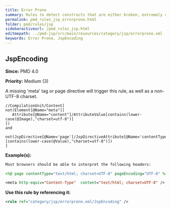 ```yaml
---
title: Error Prone
summary: Rules to detect constructs that are either broken, extremely confusing or prone to runtime errors.
permalink: pmd_rules_jsp_errorprone.html
folder: pmd/rules/jsp
sidebaractiveurl: /pmd_rules_jsp.html
editmepath: ../pmd-jsp/src/main/resources/category/jsp/errorprone.xml
keywords: Error Prone, JspEncoding
---
```

## JspEncoding

**Since:** PMD 4.0

**Priority:** Medium (3)

A missing 'meta' tag or page directive will trigger this rule, as well as a non-UTF-8 charset.

```
//CompilationUnit/Content[
not(Element[@Name="meta"][
   Attribute[@Name="content"]/AttributeValue[contains(lower-case(@Image),"charset=utf-8")]
]) 
and 
    not(JspDirective[@Name='page']/JspDirectiveAttribute[@Name='contentType'][contains(lower-case(@Value),"charset=utf-8")])
]
```

**Example(s):**

``` jsp
Most browsers should be able to interpret the following headers:

<%@ page contentType="text/html; charset=UTF-8" pageEncoding="UTF-8" %>

<meta http-equiv="Content-Type"  content="text/html; charset=UTF-8" />
```

**Use this rule by referencing it:**
``` xml
<rule ref="category/jsp/errorprone.xml/JspEncoding" />
```

